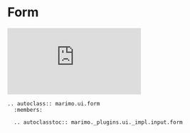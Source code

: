 # Form

<iframe class="demo large" src="https://components.marimo.io/?component=form" frameborder="no"></iframe>

```{eval-rst}
.. autoclass:: marimo.ui.form
  :members:

  .. autoclasstoc:: marimo._plugins.ui._impl.input.form
```
